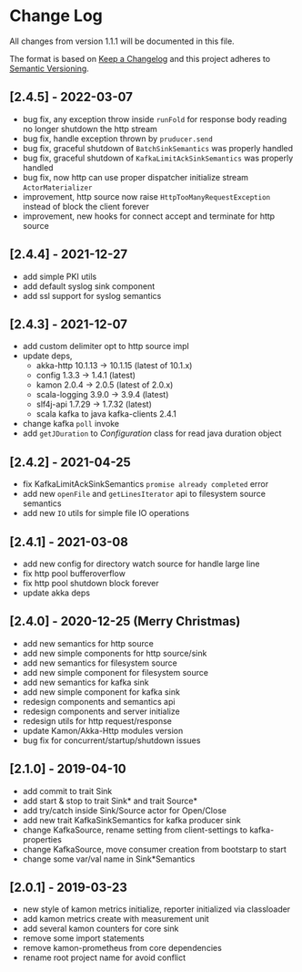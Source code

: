# Change Log
All changes from version 1.1.1 will be documented in this file.

The format is based on [Keep a Changelog](http://keepachangelog.com/)
and this project adheres to [Semantic Versioning](http://semver.org/).

## [2.4.5] - 2022-03-07
- bug fix, any exception throw inside `runFold` for response body reading no longer shutdown the http stream
- bug fix, handle exception thrown by `pruducer.send`
- bug fix, graceful shutdown of `BatchSinkSemantics` was properly handled
- bug fix, graceful shutdown of `KafkaLimitAckSinkSemantics` was properly handled
- bug fix, now http can use proper dispatcher initialize stream `ActorMaterializer`
- improvement, http source now raise `HttpTooManyRequestException` instead of block the client forever
- improvement, new hooks for connect accept and terminate for http source

## [2.4.4] - 2021-12-27
- add simple PKI utils
- add default syslog sink component
- add ssl support for syslog semantics

## [2.4.3] - 2021-12-07
- add custom delimiter opt to http source impl
- update deps,
  - akka-http 10.1.13 -> 10.1.15 (latest of 10.1.x)
  - config 1.3.3 -> 1.4.1 (latest)
  - kamon 2.0.4 -> 2.0.5 (latest of 2.0.x)
  - scala-logging 3.9.0 -> 3.9.4 (latest)
  - slf4j-api 1.7.29 -> 1.7.32 (latest)
  - scala kafka to java kafka-clients 2.4.1
- change kafka `poll` invoke
- add `getJDuration` to *Configuration* class for read java duration object

## [2.4.2] - 2021-04-25
- fix KafkaLimitAckSinkSemantics `promise already completed` error
- add new `openFile` and `getLinesIterator` api to filesystem source semantics
- add new `IO` utils for simple file IO operations

## [2.4.1] - 2021-03-08
- add new config for directory watch source for handle large line
- fix http pool bufferoverflow
- fix http pool shutdown block forever
- update akka deps

## [2.4.0] - 2020-12-25 (Merry Christmas)
- add new semantics for http source
- add new simple components for http source/sink
- add new semantics for filesystem source
- add new simple component for filesystem source
- add new semantics for kafka sink
- add new simple component for kafka sink
- redesign components and semantics api
- redesign components and server initialize
- redesign utils for http request/response
- update Kamon/Akka-Http modules version
- bug fix for concurrent/startup/shutdown issues

## [2.1.0] - 2019-04-10
- add commit to trait Sink
- add start & stop to trait Sink\* and trait Source\*
- add try/catch inside Sink/Source actor for Open/Close
- add new trait KafkaSinkSemantics for kafka producer sink
- change KafkaSource, rename setting from client-settings to kafka-properties
- change KafkaSource, move consumer creation from bootstarp to start
- change some var/val name in Sink\*Semantics

## [2.0.1] - 2019-03-23
- new style of kamon metrics initialize, reporter initialized via classloader
- add kamon metrics create with measurement unit
- add several kamon counters for core sink
- remove some import statements
- remove kamon-prometheus from core dependencies
- rename root project name for avoid conflict
